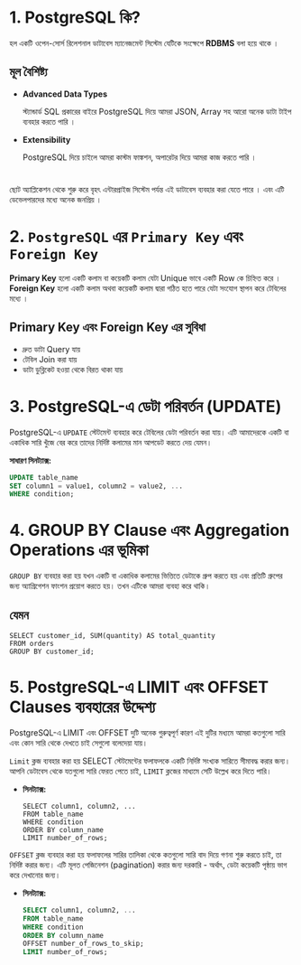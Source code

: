 
# 1. **PostgreSQL** কি?

হল একটি ওপেন-সোর্স রিলেশনাল ডাটাবেস ম্যানেজমেন্ট সিস্টেম যেটিকে সংক্ষেপে **RDBMS** বলা হয়ে থাকে । 




## মূল বৈশিষ্ট্য
- **Advanced Data Types**

    স্ট্যান্ডার্ড SQL প্রকারের বাইরে PostgreSQL দিয়ে আমরা JSON, Array সহ আরো অনেক ডাটা টাইপ ব্যবহার করতে পারি । 
- **Extensibility**

    PostgreSQL দিয়ে চাইলে আমরা কাস্টম ফাঙ্কশন, অপারেটর দিয়ে আমরা কাজ করতে পারি ।  


#

ছোট অ্যাপ্লিকেশন থেকে শুরু করে বৃহৎ এন্টারপ্রাইজ সিস্টেম পর্যন্ত এই ডাটাবেস ব্যবহার করা যেতে পারে । এবং এটি ডেভেলপারদের মধ্যে অনেক জনপ্রিয় । 



# 2. `PostgreSQL` এর `Primary Key` এবং  `Foreign Key` 

**Primary Key** হলো একটি কলাম বা কয়েকটি কলাম যেটা Unique ভাবে একটি Row কে চিহ্নিত করে ।   
**Foreign Key** হলো একটি কলাম অথবা কয়েকটি কলাম দ্বারা গঠিত হতে পারে যেটা সংযোগ স্থাপন করে টেবিলের মধ্যে ।

## Primary Key এবং Foreign Key এর সুবিধা

- দ্রুত ডাটা Query যায়
- টেবিল Join করা যায় 
- ডাটা ডুব্লিকেট হওয়া থেকে বিরত থাকা যায়


# 3. PostgreSQL-এ ডেটা পরিবর্তন (UPDATE)

PostgreSQL-এ `UPDATE` স্টেটমেন্ট ব্যবহার করে টেবিলের ডেটা পরিবর্তন করা যায়।  এটি আমাদেরকে একটি বা একাধিক সারি খুঁজে বের করে তাদের নির্দিষ্ট কলামের মান আপডেট করতে দেয় যেমন। 

**সাধারণ সিনট্যাক্স:**
```sql
UPDATE table_name
SET column1 = value1, column2 = value2, ...
WHERE condition;
```


# 4. GROUP BY Clause এবং Aggregation Operations এর ভূমিকা

`GROUP BY` ব্যবহার করা হয় যখন একটি বা একাধিক কলামের ভিত্তিতে ডেটাকে গ্রুপ করতে হয় এবং প্রতিটি গ্রুপের জন্য অ্যাগ্রিগেশন ফাংশন প্রয়োগ করতে হয়। তখন এটিকে আমরা ব্যবহা করে থাকি।




## যেমন

```
SELECT customer_id, SUM(quantity) AS total_quantity
FROM orders
GROUP BY customer_id;
```




# 5. PostgreSQL-এ LIMIT এবং OFFSET Clauses ব্যবহারের উদ্দেশ্য

PostgreSQL-এ LIMIT এবং OFFSET দুটি অনেক গুরুত্বপূর্ণ কারণ এই দুটির মধ্যমে আমরা কতগুলো সারি এবং কোন সারি থেকে দেখতে চাই সেগুলো বলেদেয়া যায়।

`Limit` ক্লজ ব্যবহার করা হয় SELECT স্টেটমেন্টের ফলাফলকে একটি নির্দিষ্ট সংখ্যক সারিতে সীমাবদ্ধ করার জন্য। আপনি ডেটাবেস থেকে যতগুলো সারি ফেরত পেতে চাই, `LIMIT` ক্লজের মাধ্যমে সেটি উল্লেখ করে দিতে পারি।

* **সিনট্যাক্স:**
    ```
    SELECT column1, column2, ...
    FROM table_name
    WHERE condition 
    ORDER BY column_name 
    LIMIT number_of_rows;
    ```

`OFFSET` ক্লজ ব্যবহার করা হয় ফলাফলের সারির তালিকা থেকে কতগুলো সারি বাদ দিয়ে গণনা শুরু করতে চাই, তা নির্দিষ্ট করার জন্য। এটি মূলত পেজিনেশন (pagination) করার জন্য দরকারি - অর্থাৎ, ডেটা কয়েকটি পৃষ্ঠায় ভাগ করে দেখানোর জন্য।

*   **সিনট্যাক্স:**
    ```sql
    SELECT column1, column2, ...
    FROM table_name
    WHERE condition  
    ORDER BY column_name 
    OFFSET number_of_rows_to_skip;
    LIMIT number_of_rows;
    ```

